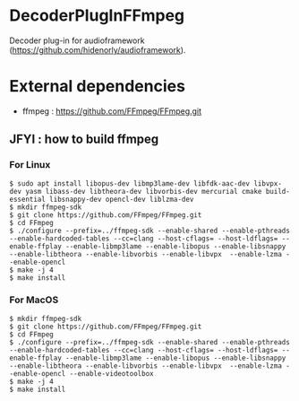 # DecoderPlugInFFmpeg

Decoder plug-in for audioframework (https://github.com/hidenorly/audioframework).




# External dependencies

* ffmpeg : https://github.com/FFmpeg/FFmpeg.git

## JFYI : how to build ffmpeg

### For Linux

```
$ sudo apt install libopus-dev libmp3lame-dev libfdk-aac-dev libvpx-dev yasm libass-dev libtheora-dev libvorbis-dev mercurial cmake build-essential libsnappy-dev opencl-dev liblzma-dev
$ mkdir ffmpeg-sdk
$ git clone https://github.com/FFmpeg/FFmpeg.git
$ cd FFmpeg
$ ./configure --prefix=../ffmpeg-sdk --enable-shared --enable-pthreads --enable-hardcoded-tables --cc=clang --host-cflags= --host-ldflags= --enable-ffplay --enable-libmp3lame --enable-libopus --enable-libsnappy --enable-libtheora --enable-libvorbis --enable-libvpx  --enable-lzma --enable-opencl
$ make -j 4
$ make install
```

### For MacOS

```
$ mkdir ffmpeg-sdk
$ git clone https://github.com/FFmpeg/FFmpeg.git
$ cd FFmpeg
$ ./configure --prefix=../ffmpeg-sdk --enable-shared --enable-pthreads --enable-hardcoded-tables --cc=clang --host-cflags= --host-ldflags= --enable-ffplay --enable-libmp3lame --enable-libopus --enable-libsnappy --enable-libtheora --enable-libvorbis --enable-libvpx  --enable-lzma --enable-opencl --enable-videotoolbox
$ make -j 4
$ make install
```